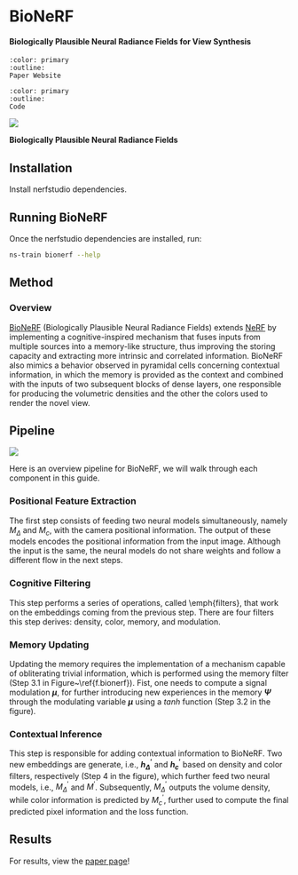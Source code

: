 # BioNeRF

<h4> Biologically Plausible Neural Radiance Fields for View Synthesis</h4>

```{button-link} https://arxiv.org/pdf/2402.07310
:color: primary
:outline:
Paper Website
```

```{button-link} https://github.com/Leandropassosjr/ns_bionerf
:color: primary
:outline:
Code
```


![](https://github.com/Leandropassosjr/BioNeRF/blob/dev/images/gifs.gif)

**Biologically Plausible Neural Radiance Fields**

## Installation

Install nerfstudio dependencies. 

## Running BioNeRF

Once the nerfstudio dependencies are installed, run:

```bash
ns-train bionerf --help
```

## Method

### Overview

[BioNeRF](https://arxiv.org/pdf/2402.07310.pdf) (Biologically Plausible Neural Radiance Fields) extends [NeRF](http://www.matthewtancik.com/nerf) by implementing a cognitive-inspired mechanism that fuses inputs from multiple sources into a memory-like structure, thus improving the storing capacity and extracting more intrinsic and correlated information. BioNeRF also mimics a behavior observed in pyramidal cells concerning contextual information, in which the memory is provided as the context and combined with the inputs of two subsequent blocks of dense layers, one responsible for producing the volumetric densities and the other the colors used to render the novel view. 

## Pipeline
<img src='https://github.com/Leandropassosjr/BioNeRF/blob/dev/images/BioNeRF.png'/>

Here is an overview pipeline for BioNeRF, we will walk through each component in this guide.

### Positional Feature Extraction
The first step consists of feeding two neural models simultaneously, namely $M_{\Delta}$ and $M_c$, with the camera positional information. The output of these models encodes the positional information from the input image. Although the input is the same, the neural models do not share weights and follow a different flow in the next steps.

### Cognitive Filtering
This step performs a series of operations, called \emph{filters}, that work on the embeddings coming from the previous step. There are four filters this step derives: density, color, memory, and modulation.

### Memory Updating
Updating the memory requires the implementation of a mechanism capable of obliterating trivial information, which is performed using the memory filter (Step 3.1 in Figure~\ref{f.bionerf}). Fist, one needs to compute a signal modulation **$\mu$**, for further introducing new experiences in the memory **$\Psi$** through the modulating variable **$\mu$** using a $\textit{tanh}$ function (Step 3.2 in the figure).

### Contextual Inference
This step is responsible for adding contextual information to BioNeRF. Two new embeddings are generate, i.e., **${h}^{\prime}_\Delta$** and **${h}^{\prime}_c$** based on density and color filters, respectively (Step 4 in the figure), which further feed two neural models, i.e., $M^\prime_\Delta$ and $M^{\prime}$. Subsequently, $M^{\prime}_\Delta$ outputs the volume density, while color information is predicted by $M^{\prime}_c$, further used to compute the final predicted pixel information and the loss function.

## Results

For results, view the [paper page](https://arxiv.org/pdf/2402.07310)!

